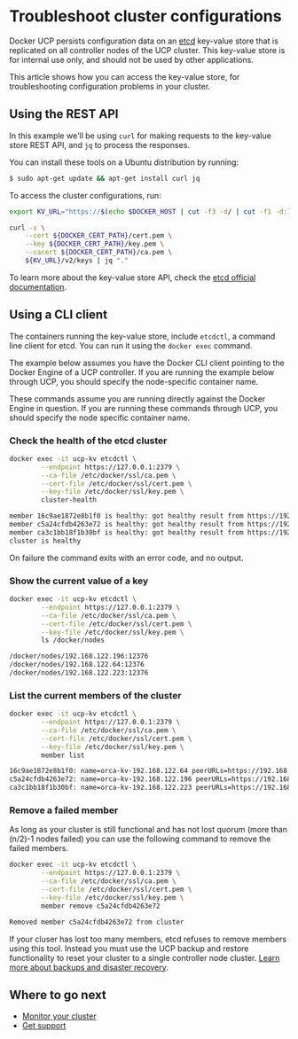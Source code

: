 <!--[metadata]>
+++
aliases = ["/ucp/kv_store/"]
title ="Troubleshoot cluster configurations"
keywords= ["ectd, key, value, store, ucp"]
description="Learn how to troubleshoot your Docker Universal Control Plane cluster."
[menu.main]
parent="mn_monitor_ucp"
identifier="ucp_troubleshoot_configurations"
weight=20
+++
<![end-metadata]-->

# Troubleshoot cluster configurations

Docker UCP persists configuration data on an [etcd](https://coreos.com/etcd/)
key-value store that is replicated on all controller nodes of
the UCP cluster. This key-value store is for internal use only, and should not
be used by other applications.

This article shows how you can access the key-value store, for
troubleshooting configuration problems in your cluster.

## Using the REST API

In this example we'll be using `curl` for making requests to the key-value
store REST API, and `jq` to process the responses.

You can install these tools on a Ubuntu distribution by running:

```bash
$ sudo apt-get update && apt-get install curl jq
```

To access the cluster configurations, run:

```bash
export KV_URL="https://$(echo $DOCKER_HOST | cut -f3 -d/ | cut -f1 -d:):12379"

curl -s \
    --cert ${DOCKER_CERT_PATH}/cert.pem \
    --key ${DOCKER_CERT_PATH}/key.pem \
    --cacert ${DOCKER_CERT_PATH}/ca.pem \
    ${KV_URL}/v2/keys | jq "."
```

To learn more about the key-value store API, check the
[etcd official documentation](https://coreos.com/etcd/docs/latest/api.html).


## Using a CLI client

The containers running the key-value store, include `etcdctl`, a command line
client for etcd. You can run it using the `docker exec` command.

The example below assumes you have the Docker CLI client pointing to the Docker
Engine of a UCP controller. If you are running the example below through UCP,
you should specify the node-specific container name.

These commands assume you are running directly against the Docker Engine in
question.  If you are running these commands through UCP, you should specify the
node specific container name.

### Check the health of the etcd cluster

```bash
docker exec -it ucp-kv etcdctl \
        --endpoint https://127.0.0.1:2379 \
        --ca-file /etc/docker/ssl/ca.pem \
        --cert-file /etc/docker/ssl/cert.pem \
        --key-file /etc/docker/ssl/key.pem \
        cluster-health

member 16c9ae1872e8b1f0 is healthy: got healthy result from https://192.168.122.64:12379
member c5a24cfdb4263e72 is healthy: got healthy result from https://192.168.122.196:12379
member ca3c1bb18f1b30bf is healthy: got healthy result from https://192.168.122.223:12379
cluster is healthy
```

On failure the command exits with an error code, and no output.

### Show the current value of a key

```bash
docker exec -it ucp-kv etcdctl \
        --endpoint https://127.0.0.1:2379 \
        --ca-file /etc/docker/ssl/ca.pem \
        --cert-file /etc/docker/ssl/cert.pem \
        --key-file /etc/docker/ssl/key.pem \
        ls /docker/nodes

/docker/nodes/192.168.122.196:12376
/docker/nodes/192.168.122.64:12376
/docker/nodes/192.168.122.223:12376
```


### List the current members of the cluster

```bash
docker exec -it ucp-kv etcdctl \
        --endpoint https://127.0.0.1:2379 \
        --ca-file /etc/docker/ssl/ca.pem \
        --cert-file /etc/docker/ssl/cert.pem \
        --key-file /etc/docker/ssl/key.pem \
        member list

16c9ae1872e8b1f0: name=orca-kv-192.168.122.64 peerURLs=https://192.168.122.64:12380 clientURLs=https://192.168.122.64:12379
c5a24cfdb4263e72: name=orca-kv-192.168.122.196 peerURLs=https://192.168.122.196:12380 clientURLs=https://192.168.122.196:12379
ca3c1bb18f1b30bf: name=orca-kv-192.168.122.223 peerURLs=https://192.168.122.223:12380 clientURLs=https://192.168.122.223:12379
```

### Remove a failed member

As long as your cluster is still functional and has not lost quorum
(more than (n/2)-1 nodes failed) you can use the following command to
remove the failed members.

```bash
docker exec -it ucp-kv etcdctl \
        --endpoint https://127.0.0.1:2379 \
        --ca-file /etc/docker/ssl/ca.pem \
        --cert-file /etc/docker/ssl/cert.pem \
        --key-file /etc/docker/ssl/key.pem \
        member remove c5a24cfdb4263e72

Removed member c5a24cfdb4263e72 from cluster
```

If your cluser has lost too many members, etcd refuses to remove
members using this tool. Instead you must use the UCP backup and restore
functionality to reset your cluster to a single controller node cluster.
[Learn more about backups and disaster recovery](../high-availability/backups-and-disaster-recovery.md).


## Where to go next

* [Monitor your cluster](monitor-ucp.md)
* [Get support](../support.md)
